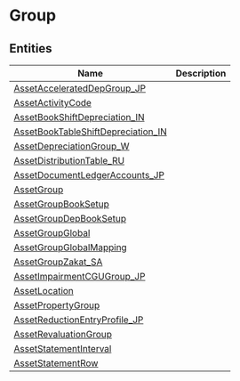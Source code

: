 
# Group


## Entities

|Name|Description|
|---|---|
|[AssetAcceleratedDepGroup_JP](AssetAcceleratedDepGroup_JP.cdm.json)||
|[AssetActivityCode](AssetActivityCode.cdm.json)||
|[AssetBookShiftDepreciation_IN](AssetBookShiftDepreciation_IN.cdm.json)||
|[AssetBookTableShiftDepreciation_IN](AssetBookTableShiftDepreciation_IN.cdm.json)||
|[AssetDepreciationGroup_W](AssetDepreciationGroup_W.cdm.json)||
|[AssetDistributionTable_RU](AssetDistributionTable_RU.cdm.json)||
|[AssetDocumentLedgerAccounts_JP](AssetDocumentLedgerAccounts_JP.cdm.json)||
|[AssetGroup](AssetGroup.cdm.json)||
|[AssetGroupBookSetup](AssetGroupBookSetup.cdm.json)||
|[AssetGroupDepBookSetup](AssetGroupDepBookSetup.cdm.json)||
|[AssetGroupGlobal](AssetGroupGlobal.cdm.json)||
|[AssetGroupGlobalMapping](AssetGroupGlobalMapping.cdm.json)||
|[AssetGroupZakat_SA](AssetGroupZakat_SA.cdm.json)||
|[AssetImpairmentCGUGroup_JP](AssetImpairmentCGUGroup_JP.cdm.json)||
|[AssetLocation](AssetLocation.cdm.json)||
|[AssetPropertyGroup](AssetPropertyGroup.cdm.json)||
|[AssetReductionEntryProfile_JP](AssetReductionEntryProfile_JP.cdm.json)||
|[AssetRevaluationGroup](AssetRevaluationGroup.cdm.json)||
|[AssetStatementInterval](AssetStatementInterval.cdm.json)||
|[AssetStatementRow](AssetStatementRow.cdm.json)||
